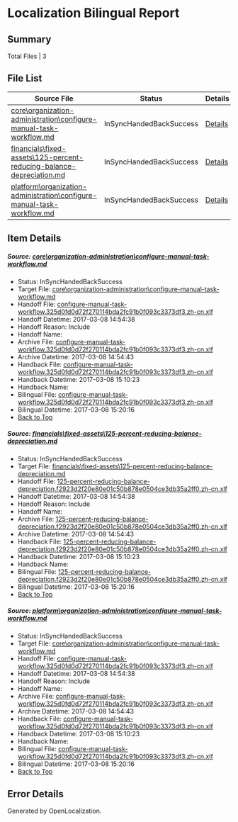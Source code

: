 # <a name='report-top'></a> Localization Bilingual Report

## Summary
 Total Files | 3

## File List
 Source File | Status | Details 
 ----------- | ------ | ------- 
 [core\organization-administration\configure-manual-task-workflow.md](https://github.com/OpenLocalizationTestOrg/AX-Docs-Sandbox/blob/b97d17ceabfd25c52c5f0c1e96a123bae6941c5a/core/organization-administration/configure-manual-task-workflow.md) | InSyncHandedBackSuccess | [Details](#00ee9ea3dcfbe3d7be326ec02f7445760981f9bc109)
 [financials\fixed-assets\125-percent-reducing-balance-depreciation.md](https://github.com/OpenLocalizationTestOrg/AX-Docs-Sandbox/blob/b97d17ceabfd25c52c5f0c1e96a123bae6941c5a/financials/fixed-assets/125-percent-reducing-balance-depreciation.md) | InSyncHandedBackSuccess | [Details](#c7517f60469506190ab8038b22e5ec2879bad9c52688)
 [platform\organization-administration\configure-manual-task-workflow.md](https://github.com/OpenLocalizationTestOrg/AX-Docs-Sandbox/blob/14cac983e4afb29dc10e7b563801985a6eea97ed/platform/organization-administration/configure-manual-task-workflow.md) | InSyncHandedBackSuccess | [Details](#00ee9ea3dcfbe3d7be326ec02f7445760981f9bc5000)

## Item Details
##### <a name='00ee9ea3dcfbe3d7be326ec02f7445760981f9bc109'></a> Source: [core\organization-administration\configure-manual-task-workflow.md](https://github.com/OpenLocalizationTestOrg/AX-Docs-Sandbox/blob/b97d17ceabfd25c52c5f0c1e96a123bae6941c5a/core/organization-administration/configure-manual-task-workflow.md)
* Status: InSyncHandedBackSuccess
* Target File: [core\organization-administration\configure-manual-task-workflow.md](https://github.com/OpenLocalizationTestOrg/AX-Docs-Sandbox.zh-cn/blob/30580fe51c09b962ebaa104f2c1bbd126821f9fd/core/organization-administration/configure-manual-task-workflow.md)
* Handoff File: [configure-manual-task-workflow.325d0fd0d72f270114bda2fc91b0f093c3373df3.zh-cn.xlf](https://github.com/OpenLocalizationTestOrg/AX-Docs-Sandbox.handoff/blob/c7b1c0c8e6bccb7d1fcfc5a9cf80128e02b66c6a/ol-handoff/OpenLocalizationTestOrg/AX-Docs-Sandbox.zh-cn/master/basic/configure-manual-task-workflow.325d0fd0d72f270114bda2fc91b0f093c3373df3.zh-cn.xlf)
* Handoff Datetime: 2017-03-08 14:54:38
* Handoff Reason: Include
* Handoff Name: 
* Archive File: [configure-manual-task-workflow.325d0fd0d72f270114bda2fc91b0f093c3373df3.zh-cn.xlf](https://github.com/OpenLocalizationTestOrg/AX-Docs-Sandbox.handoff/blob/b4165577f93b0f13b18921b187b190ee5b0b6523/ol-archive/OpenLocalizationTestOrg/AX-Docs-Sandbox.zh-cn/master/basic/configure-manual-task-workflow.325d0fd0d72f270114bda2fc91b0f093c3373df3.zh-cn.xlf)
* Archive Datetime: 2017-03-08 14:54:43
* Handback File: [configure-manual-task-workflow.325d0fd0d72f270114bda2fc91b0f093c3373df3.zh-cn.xlf](https://github.com/OpenLocalizationTestOrg/AX-Docs-Sandbox.handback/blob/1d28ad9dac70b36900dfcbc634102d253cb3f419/ol-handback/OpenLocalizationTestOrg/AX-Docs-Sandbox.zh-cn/master/basic/configure-manual-task-workflow.325d0fd0d72f270114bda2fc91b0f093c3373df3.zh-cn.xlf)
* Handback Datetime: 2017-03-08 15:10:23
* Handback Name: 
* Bilingual File: [configure-manual-task-workflow.325d0fd0d72f270114bda2fc91b0f093c3373df3.zh-cn.xlf](https://github.com/OpenLocalizationTestOrg/AX-Docs-Sandbox.handback/blob/1d28ad9dac70b36900dfcbc634102d253cb3f419/ol-handback/OpenLocalizationTestOrg/AX-Docs-Sandbox.zh-cn/master/basic/configure-manual-task-workflow.325d0fd0d72f270114bda2fc91b0f093c3373df3.zh-cn.xlf)
* Bilingual Datetime: 2017-03-08 15:20:16
* [Back to Top](#report-top)

##### <a name='c7517f60469506190ab8038b22e5ec2879bad9c52688'></a> Source: [financials\fixed-assets\125-percent-reducing-balance-depreciation.md](https://github.com/OpenLocalizationTestOrg/AX-Docs-Sandbox/blob/b97d17ceabfd25c52c5f0c1e96a123bae6941c5a/financials/fixed-assets/125-percent-reducing-balance-depreciation.md)
* Status: InSyncHandedBackSuccess
* Target File: [financials\fixed-assets\125-percent-reducing-balance-depreciation.md](https://github.com/OpenLocalizationTestOrg/AX-Docs-Sandbox.zh-cn/blob/30580fe51c09b962ebaa104f2c1bbd126821f9fd/financials/fixed-assets/125-percent-reducing-balance-depreciation.md)
* Handoff File: [125-percent-reducing-balance-depreciation.f2923d2f20e80e01c50b878e0504ce3db35a2ff0.zh-cn.xlf](https://github.com/OpenLocalizationTestOrg/AX-Docs-Sandbox.handoff/blob/c7b1c0c8e6bccb7d1fcfc5a9cf80128e02b66c6a/ol-handoff/OpenLocalizationTestOrg/AX-Docs-Sandbox.zh-cn/master/basic/125-percent-reducing-balance-depreciation.f2923d2f20e80e01c50b878e0504ce3db35a2ff0.zh-cn.xlf)
* Handoff Datetime: 2017-03-08 14:54:38
* Handoff Reason: Include
* Handoff Name: 
* Archive File: [125-percent-reducing-balance-depreciation.f2923d2f20e80e01c50b878e0504ce3db35a2ff0.zh-cn.xlf](https://github.com/OpenLocalizationTestOrg/AX-Docs-Sandbox.handoff/blob/b4165577f93b0f13b18921b187b190ee5b0b6523/ol-archive/OpenLocalizationTestOrg/AX-Docs-Sandbox.zh-cn/master/basic/125-percent-reducing-balance-depreciation.f2923d2f20e80e01c50b878e0504ce3db35a2ff0.zh-cn.xlf)
* Archive Datetime: 2017-03-08 14:54:43
* Handback File: [125-percent-reducing-balance-depreciation.f2923d2f20e80e01c50b878e0504ce3db35a2ff0.zh-cn.xlf](https://github.com/OpenLocalizationTestOrg/AX-Docs-Sandbox.handback/blob/1d28ad9dac70b36900dfcbc634102d253cb3f419/ol-handback/OpenLocalizationTestOrg/AX-Docs-Sandbox.zh-cn/master/basic/125-percent-reducing-balance-depreciation.f2923d2f20e80e01c50b878e0504ce3db35a2ff0.zh-cn.xlf)
* Handback Datetime: 2017-03-08 15:10:23
* Handback Name: 
* Bilingual File: [125-percent-reducing-balance-depreciation.f2923d2f20e80e01c50b878e0504ce3db35a2ff0.zh-cn.xlf](https://github.com/OpenLocalizationTestOrg/AX-Docs-Sandbox.handback/blob/1d28ad9dac70b36900dfcbc634102d253cb3f419/ol-handback/OpenLocalizationTestOrg/AX-Docs-Sandbox.zh-cn/master/basic/125-percent-reducing-balance-depreciation.f2923d2f20e80e01c50b878e0504ce3db35a2ff0.zh-cn.xlf)
* Bilingual Datetime: 2017-03-08 15:20:16
* [Back to Top](#report-top)

##### <a name='00ee9ea3dcfbe3d7be326ec02f7445760981f9bc5000'></a> Source: [platform\organization-administration\configure-manual-task-workflow.md](https://github.com/OpenLocalizationTestOrg/AX-Docs-Sandbox/blob/14cac983e4afb29dc10e7b563801985a6eea97ed/platform/organization-administration/configure-manual-task-workflow.md)
* Status: InSyncHandedBackSuccess
* Target File: [core\organization-administration\configure-manual-task-workflow.md](https://github.com/OpenLocalizationTestOrg/AX-Docs-Sandbox.zh-cn/blob/30580fe51c09b962ebaa104f2c1bbd126821f9fd/core/organization-administration/configure-manual-task-workflow.md)
* Handoff File: [configure-manual-task-workflow.325d0fd0d72f270114bda2fc91b0f093c3373df3.zh-cn.xlf](https://github.com/OpenLocalizationTestOrg/AX-Docs-Sandbox.handoff/blob/c7b1c0c8e6bccb7d1fcfc5a9cf80128e02b66c6a/ol-handoff/OpenLocalizationTestOrg/AX-Docs-Sandbox.zh-cn/master/basic/configure-manual-task-workflow.325d0fd0d72f270114bda2fc91b0f093c3373df3.zh-cn.xlf)
* Handoff Datetime: 2017-03-08 14:54:38
* Handoff Reason: Include
* Handoff Name: 
* Archive File: [configure-manual-task-workflow.325d0fd0d72f270114bda2fc91b0f093c3373df3.zh-cn.xlf](https://github.com/OpenLocalizationTestOrg/AX-Docs-Sandbox.handoff/blob/b4165577f93b0f13b18921b187b190ee5b0b6523/ol-archive/OpenLocalizationTestOrg/AX-Docs-Sandbox.zh-cn/master/basic/configure-manual-task-workflow.325d0fd0d72f270114bda2fc91b0f093c3373df3.zh-cn.xlf)
* Archive Datetime: 2017-03-08 14:54:43
* Handback File: [configure-manual-task-workflow.325d0fd0d72f270114bda2fc91b0f093c3373df3.zh-cn.xlf](https://github.com/OpenLocalizationTestOrg/AX-Docs-Sandbox.handback/blob/1d28ad9dac70b36900dfcbc634102d253cb3f419/ol-handback/OpenLocalizationTestOrg/AX-Docs-Sandbox.zh-cn/master/basic/configure-manual-task-workflow.325d0fd0d72f270114bda2fc91b0f093c3373df3.zh-cn.xlf)
* Handback Datetime: 2017-03-08 15:10:23
* Handback Name: 
* Bilingual File: [configure-manual-task-workflow.325d0fd0d72f270114bda2fc91b0f093c3373df3.zh-cn.xlf](https://github.com/OpenLocalizationTestOrg/AX-Docs-Sandbox.handback/blob/1d28ad9dac70b36900dfcbc634102d253cb3f419/ol-handback/OpenLocalizationTestOrg/AX-Docs-Sandbox.zh-cn/master/basic/configure-manual-task-workflow.325d0fd0d72f270114bda2fc91b0f093c3373df3.zh-cn.xlf)
* Bilingual Datetime: 2017-03-08 15:20:16
* [Back to Top](#report-top)


## Error Details

Generated by OpenLocalization.
